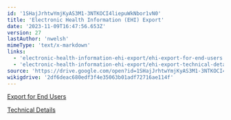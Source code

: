 ```yaml
---
id: '1SHajJrhtwYmjKyAS3M1-3NTKOCI4liepuWkNbor1vN0'
title: 'Electronic Health Information (EHI) Export'
date: '2023-11-09T16:47:56.653Z'
version: 27
lastAuthor: 'nwelsh'
mimeType: 'text/x-markdown'
links:
  - 'electronic-health-information-ehi-export/ehi-export-for-end-users.md'
  - 'electronic-health-information-ehi-export/ehi-export-technical-details.md'
source: 'https://drive.google.com/open?id=1SHajJrhtwYmjKyAS3M1-3NTKOCI4liepuWkNbor1vN0'
wikigdrive: '2df6deac680edf3f4e35063b01adf72716ae114f'
---
```

[Export for End Users](electronic-health-information-ehi-export/ehi-export-for-end-users.md)

[Technical Details](electronic-health-information-ehi-export/ehi-export-technical-details.md)
